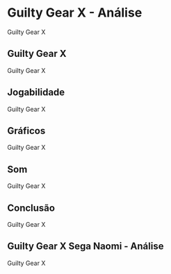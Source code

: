 ---
---

# Guilty Gear X - Análise

Guilty Gear X

## Guilty Gear X

Guilty Gear X

## Jogabilidade

Guilty Gear X

## Gráficos

Guilty Gear X

## Som

Guilty Gear X

## Conclusão

Guilty Gear X

## Guilty Gear X Sega Naomi - Análise

Guilty Gear X
